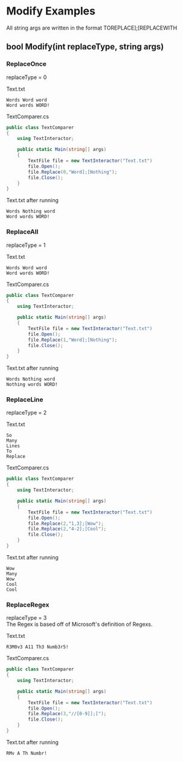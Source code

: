 # Modify Examples
All string args are written in the format TOREPLACE];[REPLACEWITH
## bool Modify(int replaceType, string args)
### ReplaceOnce
replaceType = 0

Text.txt
```
Words Word word
Word words WORD!
```

TextComparer.cs
```c#
public class TextComparer
{
    using TextInteractor;

    public static Main(string[] args)
    {
        TextFile file = new TextInteractor("Text.txt")
        file.Open();
        file.Replace(0,"Word];[Nothing");
        file.Close();
    }
}
```
Text.txt after running
```
Words Nothing word
Word words WORD!
```
### ReplaceAll
replaceType = 1

Text.txt
```
Words Word word
Word words WORD!
```

TextComparer.cs
```c#
public class TextComparer
{
    using TextInteractor;

    public static Main(string[] args)
    {
        TextFile file = new TextInteractor("Text.txt")
        file.Open();
        file.Replace(1,"Word];[Nothing");
        file.Close();
    }
}
```
Text.txt after running
```
Words Nothing word
Nothing words WORD!
```
### ReplaceLine
replaceType = 2

Text.txt
```
So
Many
Lines
To
Replace
```

TextComparer.cs
```c#
public class TextComparer
{
    using TextInteractor;

    public static Main(string[] args)
    {
        TextFile file = new TextInteractor("Text.txt")
        file.Open();
        file.Replace(2,"1,3];[Wow");
        file.Replace(2,"4-2];[Cool");
        file.Close();
    }
}
```
Text.txt after running
```
Wow
Many
Wow
Cool
Cool
```
### ReplaceRegex
replaceType = 3  
The Regex is based off of Microsoft's definition of Regexs.

Text.txt
```
R3M0v3 A11 Th3 Numb3r5!
```

TextComparer.cs
```c#
public class TextComparer
{
    using TextInteractor;

    public static Main(string[] args)
    {
        TextFile file = new TextInteractor("Text.txt")
        file.Open();
        file.Replace(3,"//[0-9]];[");
        file.Close();
    }
}
```
Text.txt after running
```
RMv A Th Numbr!
```